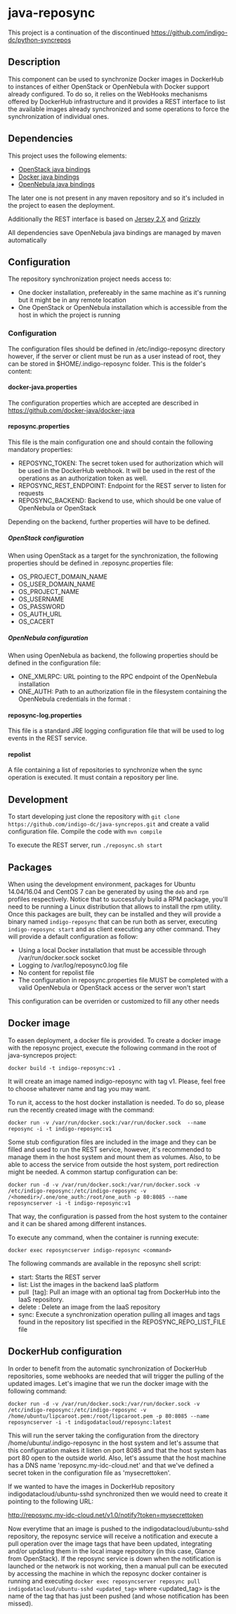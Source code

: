 # java-reposync
This project is a continuation of the discontinued https://github.com/indigo-dc/python-syncrepos

## Description

This component can be used to synchronize Docker images in DockerHub to instances of either OpenStack or OpenNebula with Docker support already configured. To do so, it relies on the WebHooks mechanisms offered by DockerHub infrastructure and it provides a REST interface to list the available images already synchronized and some operations to force the synchronization of individual ones.

## Dependencies

This project uses the following elements:
- [OpenStack java bindings](http://www.openstack4j.com/)
- [Docker java bindings](https://github.com/docker-java/docker-java)
- [OpenNebula java bindings](http://docs.opennebula.org/4.12/integration/system_interfaces/java.html)

The later one is not present in any maven repository and so it's included in the project to easen the deployment.

Additionally the REST interface is based on [Jersey 2.X](https://jersey.java.net/) and [Grizzly](https://grizzly.java.net/)

All dependencies save OpenNebula java bindings are managed by maven automatically

## Configuration

The repository synchronization project needs access to:
- One docker installation, prefereably in the same machine as it's running but it might be in any remote location
- One OpenStack or OpenNebula installation which is accessible from the host in which the project is running

### Configuration 
The configuration files should be defined in /etc/indigo-reposync directory however, if the server or client must be run as a user instead of root, they can be stored in $HOME/.indigo-reposync folder.
This is the folder's content:

#### docker-java.properties

The configuration properties which are accepted are described in https://github.com/docker-java/docker-java

#### reposync.properties

This file is the main configuration one and should contain the following mandatory properties:

- REPOSYNC_TOKEN: The secret token used for authorization which will be used in the DockerHub webhook. It will be used in the rest of the operations as an authorization token as well.
- REPOSYNC_REST_ENDPOINT: Endpoint for the REST server to listen for requests
- REPOSYNC_BACKEND: Backend to use, which should be one value of OpenNebula or OpenStack

Depending on the backend, further properties will have to be defined.

##### OpenStack configuration

When using OpenStack as a target for the synchronization, the following properties should be defined in .reposync.properties file:

- OS_PROJECT_DOMAIN_NAME
- OS_USER_DOMAIN_NAME
- OS_PROJECT_NAME
- OS_USERNAME
- OS_PASSWORD
- OS_AUTH_URL
- OS_CACERT

##### OpenNebula configuration

When using OpenNebula as backend, the following properties should be defined in the configuration file:

- ONE_XMLRPC: URL pointing to the RPC endpoint of the OpenNebula installation
- ONE_AUTH: Path to an authorization file in the filesystem containing the OpenNebula credentials in the format <username>:<password>

#### reposync-log.properties

This file is a standard JRE logging configuration file that will be used to log events in the REST service.

#### repolist

A file containing a list of repositories to synchronize when the sync operation is executed. It must contain a repository per line.

## Development

To start developing just clone the repository with `git clone https://github.com/indigo-dc/java-syncrepos.git` and create a valid configuration file. Compile the code with `mvn compile`

To execute the REST server, run `./reposync.sh start`

## Packages

When using the development environment, packages for Ubuntu 14.04/16.04 and CentOS 7 can be generated by using the `deb` and `rpm` profiles respectively. Notice that to successfuly build a RPM package, you'll need to be running a Linux distribution that allows to install the rpm utility.
Once this packages are built, they can be installed and they will provide a binary named `indigo-reposync` that can be run both as server, executing `indigo-reposync start` and as client executing any other command. They will provide a default configuration as follow:

- Using a local Docker installation that must be accessible through /var/run/docker.sock socket
- Logging to /var/log/reposync0.log file
- No content for repolist file
- The configuration in reposync.properties file MUST be completed with a valid OpenNebula or OpenStack access or the server won't start

This configuration can be overriden or customized to fill any other needs

## Docker image

To easen deployment, a docker file is provided. To create a docker image with the reposync project, execute the following command in the root of java-syncrepos project:

`docker build -t indigo-reposync:v1 .`

It will create an image named indigo-reposync with tag v1. Please, feel free to choose whatever name and tag you may want.

To run it, access to the host docker installation is needed. To do so, please run the recently created image with the command:

`docker run -v /var/run/docker.sock:/var/run/docker.sock  --name reposync -i -t indigo-reposync:v1`

Some stub configuration files are included in the image and they can be filled and used to run the REST service, however, it's recommended to manage them in the host system and mount them as volumes. Also, to be able to access the service from 
outside the host system, port redirection might be needed. A common startup configuration can be:

`docker run -d -v /var/run/docker.sock:/var/run/docker.sock -v /etc/indigo-reposync:/etc/indigo-reposync -v /<homedir>/.one/one_auth:/root/one_auth -p 80:8085 --name reposyncserver -i -t indigo-reposync:v1`

That way, the configuration is passed from the host system to the container and it can be shared among different instances.

To execute any command, when the container is running execute:

`docker exec reposyncserver indigo-reposync <command>` 

The following commands are available in the reposync shell script:

- start: Starts the REST server
- list: List the images in the backend IaaS platform
- pull <image> [tag]: Pull an image with an optional tag from DockerHub into the IaaS repository.
- delete <imageId>: Delete an image from the IaaS repository
- sync: Execute a synchronization operation pulling all images and tags found in the repository list specified in the REPOSYNC_REPO_LIST_FILE file

## DockerHub configuration

In order to benefit from the automatic synchronization of DockerHub repositories, some webhooks are needed that will trigger the pulling of the updated images.
Let's imagine that we run the docker image with the following command:

`docker run -d -v /var/run/docker.sock:/var/run/docker.sock -v /etc/indigo-reposync:/etc/indigo-reposync -v /home/ubuntu/lipcaroot.pem:/root/lipcaroot.pem -p 80:8085 --name reposyncserver -i -t indigodatacloud/reposync:latest`

This will run the server taking the configuration from the directory /home/ubuntu/.indigo-reposync in the host system and let's assume that this configuration makes it listen on port 8085 and that the host system has port 80 open to the outside world. Also, let's assume that the host machine has a DNS name 'reposync.my-idc-cloud.net' and that we've defined a secret token in the configuration file as 'mysecrettoken'.

If we wanted to have the images in DockerHub repository indigodatacloud/ubuntu-sshd synchronized then we would need to create it pointing to the following URL:

http://reposync.my-idc-cloud.net/v1.0/notify?token=mysecrettoken

Now everytime that an image is pushed to the indigodatacloud/ubuntu-sshd repository, the reposync service will receive a notification and execute a pull operation over the image tags that have been updated, integrating and/or updating them in the local image repository (in this case, Glance from OpenStack).
If the reposync service is down when the notification is launched or the network is not working, then a manual pull can be executed by accessing the machine in which the reposync docker container is running and executing `docker exec reposyncserver reposync pull indigodatacloud/ubuntu-sshd <updated_tag>` where \<updated_tag\> is the name of the tag that has just been pushed (and whose notification has been missed).
